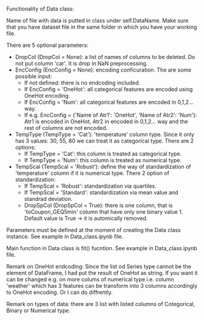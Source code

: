 Functionality of Data class:

Name of file with data is putted in class under self.DataName. Make sure that you have dataset file in the same folder in which you have your working file.

There are 5 optional parameters:
- DropCol (DropCol = None): a list of names of columns to be deleted. Do not put column 'car'. It is drop in NaN preprocessing.
- EncConfig (EncConfig = None): encoding conficuration. The are some possible input:
    - If not defined: there is no endcoding included.
    - If EncConfig = 'OneHot': all categorical features are encoded using OneHot encoding.
    - If EncConfig = 'Num': all categorical features are encoded in 0,1,2... way.
    - If e.g. EncConfig = {'Name of Atr1': 'OneHot', 'Name of Atr2': 'Num'}: Atr1 is encoded in OneHot, Atr2 in encoded in 0,1,2... way and the rest of columns are not encoded.
- TempType (TempType = 'Cat'): 'temperature' column type. Since it only has 3 values: 30, 55, 80 we can treat it as categorical type. There are 2 options:
    - If TempType = 'Cat': this column is treated as categorical type.
    - If TempType = 'Num': this column is treated as numerical type.
- TempScal (TempScal = 'Robust'): define the way of standardization of 'temperature' column if it is numerical type. There 2 option of standardization:
    - If TempScal = 'Robust': standardization via quartiles.
    - If TempScal = 'Standard': standardization via mean value and standrad deviation.
  - DropSpCol (DropSpCol = True): there is one column, that is 'toCoupon_GEQ5min' column that have only one binary value 1. Default value is True -> it is automically removed.

Parameters must be defined at the moment of creating the Data class instance. See example in Data_class.ipynb file.
 
Main function in Data class is fit() fucntion. See example in Data_class.ipynb file.

Remark on OneHot endcoding: Since the list od Series type cannot be the element of DataFrame, I had put the result of OneHot as string. If you want it can be changed e.g. on more colums of numerical type i.e. column 'weather' which has 3 features can be transform into 3 columns accordingly to OneHot encoding. Or I can do diffrently.

Remark on types of data: there are 3 list with listed columns of Cotegorical, Binary or Numerical type.
